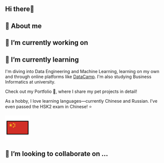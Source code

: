 ## Hi there👋

## 🙋 About me

## 🔭 I’m currently working on

## 🌱 I’m currently learning

I'm diving into Data Engineering and Machine Learning, learning on my own and through online platforms like [DataCamp](https://www.datacamp.com/portfolio/danielszakacsit).
I'm also studying Business Informatics at university.

Check out my Portfolio 📝, where I share my pet projects in detail!

As a hobby, I love learning languages—currently Chinese and Russian. I’ve even passed the HSK2 exam in Chinese! ⭐

[![chinese flag](assets/cn4.png)](https://www.duolingo.com/profile/bobbyg603)

## 👯 I’m looking to collaborate on ...

<!--
**DanielSzakacs/danielszakacs** is a ✨ _special_ ✨ repository because its `README.md` (this file) appears on your GitHub profile.

Here are some ideas to get you started:

- 🔭 I’m currently working on ...
- 🌱 I’m currently learning ...
- 👯 I’m looking to collaborate on ...
- 🤔 I’m looking for help with ...
- 💬 Ask me about ...
- 📫 How to reach me: ...
- 😄 Pronouns: ...
- ⚡ Fun fact: ...
-->
